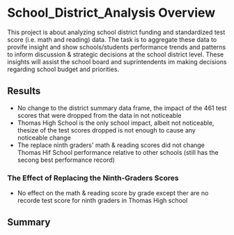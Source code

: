 # School_District_Analysis Overview
This project is about analyzing school district funding and standardized test score (i.e. math and reading) data. The task is to aggregate these data to provife insight and show schools/students performance trends and patterns to inform discussion & strategic decisions at the school district level. These insights will assist the school board and suprintendents im making decisions regarding school budget and priorities.
## Results
- No change to the district summary data frame, the impact of the 461 test scores that were dropped from the data in not noticeable
- Thomas High School is the only school impact, albeit not noticeable, thesize of the test scores dropped is not enough to cause any noticeable change
- The replace ninth graders' math & reading scores did not change Thomas Hif School performance relative to other schools (still has the secong best performance record)

### The Effect of Replacing the Ninth-Graders Scores
- No effect on the math & reading score by grade except ther are no recorde test score for ninth graders in Thomas High school
## Summary
